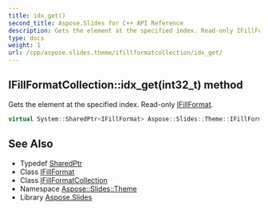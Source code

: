 ```yaml
---
title: idx_get()
second_title: Aspose.Slides for C++ API Reference
description: Gets the element at the specified index. Read-only IFillFormat.
type: docs
weight: 1
url: /cpp/aspose.slides.theme/ifillformatcollection/idx_get/
---
```

## IFillFormatCollection::idx_get(int32_t) method


Gets the element at the specified index. Read-only [IFillFormat](../../../aspose.slides/ifillformat/).

```cpp
virtual System::SharedPtr<IFillFormat> Aspose::Slides::Theme::IFillFormatCollection::idx_get(int32_t index)=0
```

## See Also

* Typedef [SharedPtr](../../system/sharedptr/)
* Class [IFillFormat](../../aspose.slides/ifillformat/)
* Class [IFillFormatCollection](./)
* Namespace [Aspose::Slides::Theme](../)
* Library [Aspose.Slides](../../)
